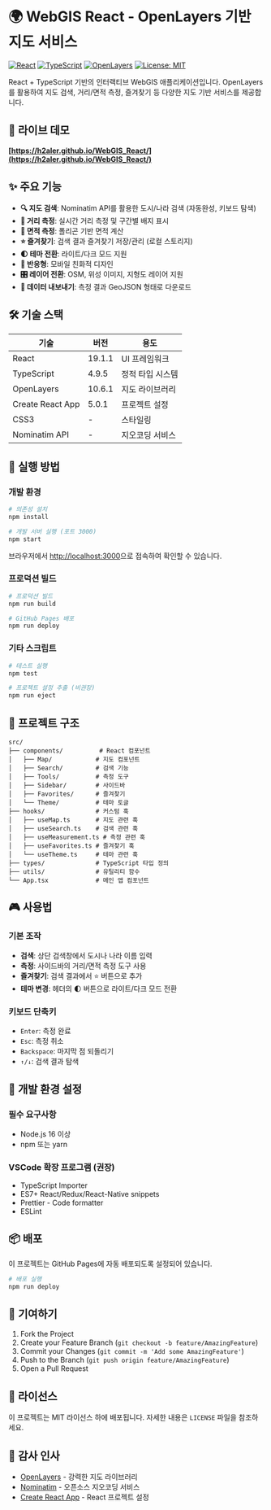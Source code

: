# 🌍 WebGIS React - OpenLayers 기반 지도 서비스

[![React](https://img.shields.io/badge/React-19.x-61DAFB?logo=react&logoColor=white)](https://reactjs.org)
[![TypeScript](https://img.shields.io/badge/TypeScript-4.9.x-3178C6?logo=typescript&logoColor=white)](https://www.typescriptlang.org)
[![OpenLayers](https://img.shields.io/badge/OpenLayers-10.6.1-2E7D32)](https://openlayers.org)
[![License: MIT](https://img.shields.io/badge/License-MIT-0EA5E9.svg)](LICENSE)

React + TypeScript 기반의 인터랙티브 WebGIS 애플리케이션입니다. OpenLayers를 활용하여 지도 검색, 거리/면적 측정, 즐겨찾기 등 다양한 지도 기반 서비스를 제공합니다.

## 🚀 라이브 데모

**[https://h2aler.github.io/WebGIS_React/](https://h2aler.github.io/WebGIS_React/)**

## ✨ 주요 기능

- **🔍 지도 검색**: Nominatim API를 활용한 도시/나라 검색 (자동완성, 키보드 탐색)
- **📏 거리 측정**: 실시간 거리 측정 및 구간별 배지 표시
- **📐 면적 측정**: 폴리곤 기반 면적 계산
- **⭐ 즐겨찾기**: 검색 결과 즐겨찾기 저장/관리 (로컬 스토리지)
- **🌓 테마 전환**: 라이트/다크 모드 지원
- **📱 반응형**: 모바일 친화적 디자인
- **🎛️ 레이어 전환**: OSM, 위성 이미지, 지형도 레이어 지원
- **💾 데이터 내보내기**: 측정 결과 GeoJSON 형태로 다운로드

## 🛠️ 기술 스택

| 기술 | 버전 | 용도 |
|---|---|---|
| React | 19.1.1 | UI 프레임워크 |
| TypeScript | 4.9.5 | 정적 타입 시스템 |
| OpenLayers | 10.6.1 | 지도 라이브러리 |
| Create React App | 5.0.1 | 프로젝트 설정 |
| CSS3 | - | 스타일링 |
| Nominatim API | - | 지오코딩 서비스 |

## 🚀 실행 방법

### 개발 환경

```bash
# 의존성 설치
npm install

# 개발 서버 실행 (포트 3000)
npm start
```

브라우저에서 [http://localhost:3000](http://localhost:3000)으로 접속하여 확인할 수 있습니다.

### 프로덕션 빌드

```bash
# 프로덕션 빌드
npm run build

# GitHub Pages 배포
npm run deploy
```

### 기타 스크립트

```bash
# 테스트 실행
npm test

# 프로젝트 설정 추출 (비권장)
npm run eject
```

## 📁 프로젝트 구조

```
src/
├── components/          # React 컴포넌트
│   ├── Map/            # 지도 컴포넌트
│   ├── Search/         # 검색 기능
│   ├── Tools/          # 측정 도구
│   ├── Sidebar/        # 사이드바
│   ├── Favorites/      # 즐겨찾기
│   └── Theme/          # 테마 토글
├── hooks/              # 커스텀 훅
│   ├── useMap.ts       # 지도 관련 훅
│   ├── useSearch.ts    # 검색 관련 훅
│   ├── useMeasurement.ts # 측정 관련 훅
│   ├── useFavorites.ts # 즐겨찾기 훅
│   └── useTheme.ts     # 테마 관련 훅
├── types/              # TypeScript 타입 정의
├── utils/              # 유틸리티 함수
└── App.tsx             # 메인 앱 컴포넌트
```

## 🎮 사용법

### 기본 조작
- **검색**: 상단 검색창에서 도시나 나라 이름 입력
- **측정**: 사이드바의 거리/면적 측정 도구 사용
- **즐겨찾기**: 검색 결과에서 ⭐ 버튼으로 추가
- **테마 변경**: 헤더의 🌓 버튼으로 라이트/다크 모드 전환

### 키보드 단축키
- `Enter`: 측정 완료
- `Esc`: 측정 취소
- `Backspace`: 마지막 점 되돌리기
- `↑/↓`: 검색 결과 탐색

## 🔧 개발 환경 설정

### 필수 요구사항
- Node.js 16 이상
- npm 또는 yarn

### VSCode 확장 프로그램 (권장)
- TypeScript Importer
- ES7+ React/Redux/React-Native snippets
- Prettier - Code formatter
- ESLint

## 📦 배포

이 프로젝트는 GitHub Pages에 자동 배포되도록 설정되어 있습니다.

```bash
# 배포 실행
npm run deploy
```

## 🤝 기여하기

1. Fork the Project
2. Create your Feature Branch (`git checkout -b feature/AmazingFeature`)
3. Commit your Changes (`git commit -m 'Add some AmazingFeature'`)
4. Push to the Branch (`git push origin feature/AmazingFeature`)
5. Open a Pull Request

## 📄 라이선스

이 프로젝트는 MIT 라이선스 하에 배포됩니다. 자세한 내용은 `LICENSE` 파일을 참조하세요.

## 🙏 감사 인사

- [OpenLayers](https://openlayers.org/) - 강력한 지도 라이브러리
- [Nominatim](https://nominatim.org/) - 오픈소스 지오코딩 서비스
- [Create React App](https://create-react-app.dev/) - React 프로젝트 설정
